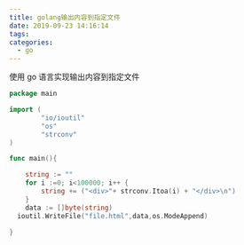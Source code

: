 ```yaml
---
title: golang输出内容到指定文件
date: 2019-09-23 14:16:14
tags:
categories:
  - go
---
```


使用 go 语言实现输出内容到指定文件

<!-- more -->

```go
package main

import (
		"io/ioutil"
		"os"
		"strconv"
)

func main(){

	string := ""
	for i :=0; i<100000; i++ {
		string += ("<div>"+ strconv.Itoa(i) + "</div>\n")
	}
	data := []byte(string)
  ioutil.WriteFile("file.html",data,os.ModeAppend)

}


```
